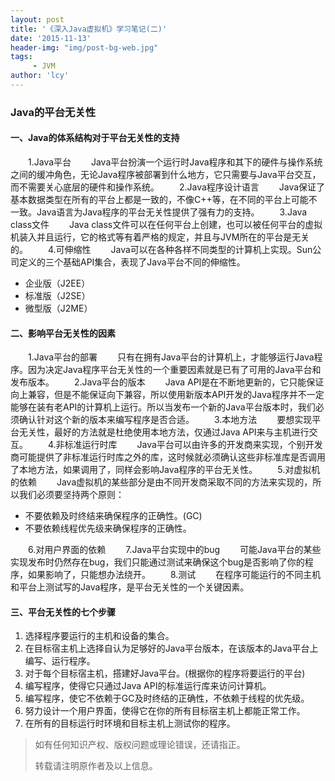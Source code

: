 ```yaml
---
layout: post
title: '《深入Java虚拟机》学习笔记(二)'
date: '2015-11-13'
header-img: "img/post-bg-web.jpg"
tags:
     - JVM
author: 'lcy'
---
```

### Java的平台无关性

#### 一、Java的体系结构对于平台无关性的支持
&emsp;&emsp;1.Java平台
&emsp;&emsp;Java平台扮演一个运行时Java程序和其下的硬件与操作系统之间的缓冲角色，无论Java程序被部署到什么地方，它只需要与Java平台交互，而不需要关心底层的硬件和操作系统。
&emsp;&emsp;2.Java程序设计语言
&emsp;&emsp;Java保证了基本数据类型在所有的平台上都是一致的，不像C++等，在不同的平台上可能不一致。Java语言为Java程序的平台无关性提供了强有力的支持。
&emsp;&emsp;3.Java class文件
&emsp;&emsp;Java class文件可以在任何平台上创建，也可以被任何平台的虚拟机装入并且运行，它的格式等有着严格的规定，并且与JVM所在的平台是无关的。
&emsp;&emsp;4.可伸缩性
&emsp;&emsp;Java可以在各种各样不同类型的计算机上实现。Sun公司定义的三个基础API集合，表现了Java平台不同的伸缩性。

* 企业版（J2EE）
* 标准版（J2SE）
* 微型版（J2ME）

#### 二、影响平台无关性的因素
&emsp;&emsp;1.Java平台的部署
&emsp;&emsp;只有在拥有Java平台的计算机上，才能够运行Java程序。因为决定Java程序平台无关性的一个重要因素就是已有了可用的Java平台和发布版本。
&emsp;&emsp;2.Java平台的版本
&emsp;&emsp;Java API是在不断地更新的，它只能保证向上兼容，但是不能保证向下兼容，所以使用新版本API开发的Java程序并不一定能够在装有老API的计算机上运行。所以当发布一个新的Java平台版本时，我们必须确认针对这个新的版本来编写程序是否合适。
&emsp;&emsp;3.本地方法
&emsp;&emsp;要想实现平台无关性，最好的方法就是杜绝使用本地方法，仅通过Java API来与主机进行交互。
&emsp;&emsp;4.非标准运行时库
&emsp;&emsp;Java平台可以由许多的开发商来实现，个别开发商可能提供了非标准运行时库之外的库，这时候就必须确认这些非标准库是否调用了本地方法，如果调用了，同样会影响Java程序的平台无关性。
&emsp;&emsp;5.对虚拟机的依赖
&emsp;&emsp;Java虚拟机的某些部分是由不同开发商采取不同的方法来实现的，所以我们必须要坚持两个原则：

* 不要依赖及时终结来确保程序的正确性。(GC)
* 不要依赖线程优先级来确保程序的正确性。

&emsp;&emsp;6.对用户界面的依赖
&emsp;&emsp;7.Java平台实现中的bug
&emsp;&emsp;可能Java平台的某些实现发布时仍然存在bug，我们只能通过测试来确保这个bug是否影响了你的程序，如果影响了，只能想办法绕开。
&emsp;&emsp;8.测试
&emsp;&emsp;在程序可能运行的不同主机和平台上测试写的Java程序，是平台无关性的一个关键因素。

#### 三、平台无关性的七个步骤
1. 选择程序要运行的主机和设备的集合。
2. 在目标宿主机上选择自认为足够好的Java平台版本，在该版本的Java平台上编写、运行程序。
3. 对于每个目标宿主机，搭建好Java平台。(根据你的程序将要运行的平台)
4. 编写程序，使得它只通过Java API的标准运行库来访问计算机。
5. 编写程序，使它不依赖于GC及时终结的正确性，不依赖于线程的优先级。
6. 努力设计一个用户界面，使得它在你的所有目标宿主机上都能正常工作。
7. 在所有的目标运行时环境和目标主机上测试你的程序。

> 如有任何知识产权、版权问题或理论错误，还请指正。
>
> 转载请注明原作者及以上信息。
